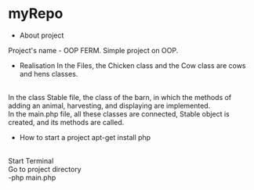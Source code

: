 # myRepo


* About project

Project's name - OOP FERM.
Simple project on OOP. 


* Realisation
In the Files, the Chicken class and the Cow class are cows and hens classes.
<br>
In the class Stable file, the class of the barn, in which the methods of adding an animal, harvesting, and displaying are implemented.<br>
In the main.php file, all these classes are connected, Stable object is created, and its methods are called.


* How to start a project
apt-get install php
<br>
Start Terminal
<br>
Go to project directory
<br>
-php main.php
